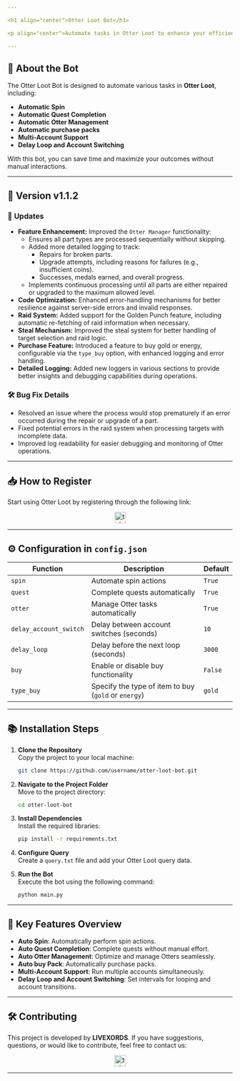 ```yaml
---

<h1 align="center">Otter Loot Bot</h1>

<p align="center">Automate tasks in Otter Loot to enhance your efficiency and maximize your results!</p>

---
```


## 🚀 **About the Bot**

The Otter Loot Bot is designed to automate various tasks in **Otter Loot**, including:

- **Automatic Spin**
- **Automatic Quest Completion**
- **Automatic Otter Management**
- **Automatic purchase packs**
- **Multi-Account Support**
- **Delay Loop and Account Switching**

With this bot, you can save time and maximize your outcomes without manual interactions.

---

## 🌟 **Version v1.1.2**

### 🔄 **Updates**

- **Feature Enhancement:** Improved the `Otter Manager` functionality:
  - Ensures all part types are processed sequentially without skipping.
  - Added more detailed logging to track:
    - Repairs for broken parts.
    - Upgrade attempts, including reasons for failures (e.g., insufficient coins).
    - Successes, medals earned, and overall progress.
  - Implements continuous processing until all parts are either repaired or upgraded to the maximum allowed level.
- **Code Optimization:** Enhanced error-handling mechanisms for better resilience against server-side errors and invalid responses.
- **Raid System:** Added support for the Golden Punch feature, including automatic re-fetching of raid information when necessary.
- **Steal Mechanism:** Improved the steal system for better handling of target selection and raid logic.
- **Purchase Feature:** Introduced a feature to buy gold or energy, configurable via the `type_buy` option, with enhanced logging and error handling.
- **Detailed Logging:** Added new loggers in various sections to provide better insights and debugging capabilities during operations.

### 🛠️ **Bug Fix Details**

- Resolved an issue where the process would stop prematurely if an error occurred during the repair or upgrade of a part.
- Fixed potential errors in the raid system when processing targets with incomplete data.
- Improved log readability for easier debugging and monitoring of Otter operations.

---

## 📥 **How to Register**

Start using Otter Loot by registering through the following link:

<div align="center">
  <a href="https://t.me/otterlootbot?start=ref_6777e44f0fcc137ad0987ea9" target="_blank">
    <img src="https://img.shields.io/static/v1?message=OtterLoot&logo=telegram&label=&color=2CA5E0&logoColor=white&labelColor=&style=for-the-badge" height="25" alt="telegram logo" />
  </a>
</div>

---

## ⚙️ **Configuration in `config.json`**

| **Function**           | **Description**                                      | **Default** |
| ---------------------- | ---------------------------------------------------- | ----------- |
| `spin`                 | Automate spin actions                                | `True`      |
| `quest`                | Complete quests automatically                        | `True`      |
| `otter`                | Manage Otter tasks automatically                     | `True`      |
| `delay_account_switch` | Delay between account switches (seconds)             | `10`        |
| `delay_loop`           | Delay before the next loop (seconds)                 | `3000`      |
| `buy`                  | Enable or disable buy functionality                  | `False`     |
| `type_buy`             | Specify the type of item to buy (`gold` or `energy`) | `gold`      |

---

## 📚 **Installation Steps**

1. **Clone the Repository**  
   Copy the project to your local machine:

   ```bash
   git clone https://github.com/username/otter-loot-bot.git
   ```

2. **Navigate to the Project Folder**  
   Move to the project directory:

   ```bash
   cd otter-loot-bot
   ```

3. **Install Dependencies**  
   Install the required libraries:

   ```bash
   pip install -r requirements.txt
   ```

4. **Configure Query**  
   Create a `query.txt` file and add your Otter Loot query data.

5. **Run the Bot**  
   Execute the bot using the following command:

   ```bash
   python main.py
   ```

---

## 🚀 **Key Features Overview**

- **Auto Spin**: Automatically perform spin actions.
- **Auto Quest Completion**: Complete quests without manual effort.
- **Auto Otter Management**: Optimize and manage Otters seamlessly.
- **Auto buy Pack**: Automatically purchase packs.
- **Multi-Account Support**: Run multiple accounts simultaneously.
- **Delay Loop and Account Switching**: Set intervals for looping and account transitions.

---

## 🛠️ **Contributing**

This project is developed by **LIVEXORDS**. If you have suggestions, questions, or would like to contribute, feel free to contact us:

<div align="center">
  <a href="https://t.me/livexordsscript" target="_blank">
    <img src="https://img.shields.io/static/v1?message=LIVEXORDS&logo=telegram&label=&color=2CA5E0&logoColor=white&labelColor=&style=for-the-badge" height="25" alt="telegram logo" />
  </a>
</div>

---
